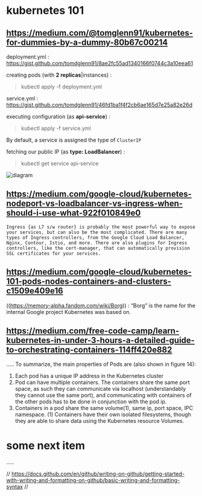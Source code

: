 # kubernetes 101

## https://medium.com/@tomglenn91/kubernetes-for-dummies-by-a-dummy-80b67c00214

deployment.yml : https://gist.github.com/tomdglenn91/8ae2fc55ad1340166f0744c3a10eea61 

creating pods (with __2 replicas__|instances) :

> kubectl apply -f deployment.yml

service.yml : https://gist.github.com/tomdglenn91/46fd1ba1f4f2cb6ae165d7e25a82e26d

executing configuration (as __api-service__) : 

> kubectl apply -f service.yml

By default, a service is assigned the type of `ClusterIP` 
 
fetching our public IP (as __type: LoadBalancer__) :

> kubectl get service api-service

![diagram](https://miro.medium.com/max/875/1*OA4FgRfYxJ-P2XrGIbbdbg.png)

## https://medium.com/google-cloud/kubernetes-nodeport-vs-loadbalancer-vs-ingress-when-should-i-use-what-922f010849e0

`Ingress {as L7 s/w router} is probably the most powerful way to expose your services, but can also be the most complicated. There are many types of Ingress controllers, from the Google Cloud Load Balancer, Nginx, Contour, Istio, and more. There are also plugins for Ingress controllers, like the cert-manager, that can automatically provision SSL certificates for your services.`

## https://medium.com/google-cloud/kubernetes-101-pods-nodes-containers-and-clusters-c1509e409e16

((https://memory-alpha.fandom.com/wiki/Borg)) : “Borg” is the name for the internal Google project Kubernetes was based on. 

## https://medium.com/free-code-camp/learn-kubernetes-in-under-3-hours-a-detailed-guide-to-orchestrating-containers-114ff420e882
.....
To summarize, the main properties of Pods are (also shown in figure 14):
1. Each pod has a unique IP address in the Kubernetes cluster
2. Pod can have multiple containers. The containers share the same port space, as such they can communicate via localhost (understandably they cannot use the same port), and communicating with containers of the other pods has to be done in conjunction with the pod ip.
3. Containers in a pod share the same volume(1), same ip, port space, IPC namespace.
(1) Containers have their own isolated filesystems, though they are able to share data using the Kubernetes resource Volumes.


# some next item 

.....

// https://docs.github.com/en/github/writing-on-github/getting-started-with-writing-and-formatting-on-github/basic-writing-and-formatting-syntax //
